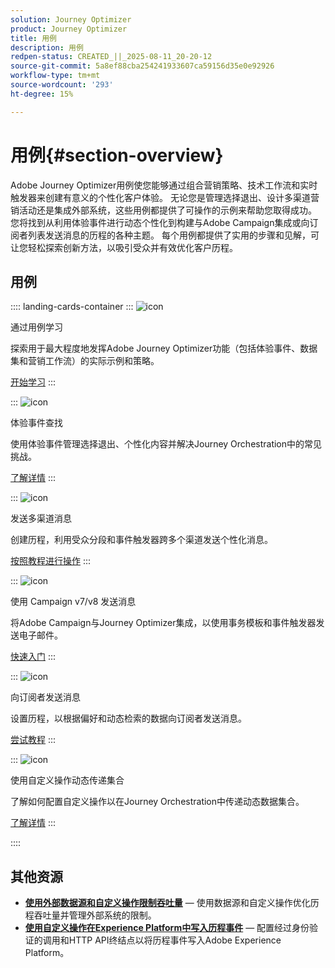 ```yaml
---
solution: Journey Optimizer
product: Journey Optimizer
title: 用例
description: 用例
redpen-status: CREATED_||_2025-08-11_20-20-12
source-git-commit: 5a8ef88cba254241933607ca59156d35e0e92926
workflow-type: tm+mt
source-wordcount: '293'
ht-degree: 15%

---
```



# 用例{#section-overview}

Adobe Journey Optimizer用例使您能够通过组合营销策略、技术工作流和实时触发器来创建有意义的个性化客户体验。 无论您是管理选择退出、设计多渠道营销活动还是集成外部系统，这些用例都提供了可操作的示例来帮助您取得成功。 您将找到从利用体验事件进行动态个性化到构建与Adobe Campaign集成或向订阅者列表发送消息的历程的各种主题。 每个用例都提供了实用的步骤和见解，可让您轻松探索创新方法，以吸引受众并有效优化客户历程。

## 用例

:::: landing-cards-container
:::
![icon](https://cdn.experienceleague.adobe.com/icons/book.svg)

通过用例学习

探索用于最大程度地发挥Adobe Journey Optimizer功能（包括体验事件、数据集和营销工作流）的实际示例和策略。

[开始学习](../using/building-journeys/jo-use-cases.md)
:::

:::
![icon](https://cdn.experienceleague.adobe.com/icons/list-check.svg)

体验事件查找

使用体验事件管理选择退出、个性化内容并解决Journey Orchestration中的常见挑战。

[了解详情](../using/building-journeys/exp-event-lookup.md)
:::

:::
![icon](https://cdn.experienceleague.adobe.com/icons/circle-play.svg)

发送多渠道消息

创建历程，利用受众分段和事件触发器跨多个渠道发送个性化消息。

[按照教程进行操作](../using/building-journeys/journeys-uc.md)
:::

:::
![icon](https://cdn.experienceleague.adobe.com/icons/puzzle-piece.svg)

使用 Campaign v7/v8 发送消息

将Adobe Campaign与Journey Optimizer集成，以使用事务模板和事件触发器发送电子邮件。

[快速入门](../using/building-journeys/ajo-ac.md)
:::

:::
![icon](https://cdn.experienceleague.adobe.com/icons/list-check.svg)

向订阅者发送消息

设置历程，以根据偏好和动态检索的数据向订阅者发送消息。

[尝试教程](../using/building-journeys/message-to-subscribers-uc.md)
:::

:::
![icon](https://cdn.experienceleague.adobe.com/icons/code-branch.svg)

使用自定义操作动态传递集合

了解如何配置自定义操作以在Journey Orchestration中传递动态数据集合。

[了解详情](../using/building-journeys/collections.md)
:::

::::


## 其他资源

- **[使用外部数据源和自定义操作限制吞吐量](../using/building-journeys/limit-throughput.md)** — 使用数据源和自定义操作优化历程吞吐量并管理外部系统的限制。
- **[使用自定义操作在Experience Platform中写入历程事件](../using/building-journeys/custom-action-aep.md)** — 配置经过身份验证的调用和HTTP API终结点以将历程事件写入Adobe Experience Platform。

